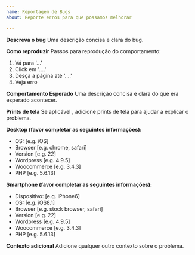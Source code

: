```yaml
---
name: Reportagem de Bugs
about: Reporte erros para que possamos melhorar

---
```


**Descreva o bug**
Uma descrição concisa e clara do bug.

**Como reproduzir**
Passos para reprodução do comportamento:
1. Vá para '...'
2. Click em '....'
3. Desça a página até '....'
4. Veja erro

**Comportamento Esperado**
Uma descrição concisa e clara do que era esperado acontecer.

**Prints de tela**
Se aplicável , adicione prints de tela para ajudar a explicar o problema.

**Desktop (favor completar as seguintes  informações):**
 - OS: [e.g. iOS]
 - Browser [e.g. chrome, safari]
 - Version [e.g. 22]
 - Wordpress [e.g. 4.9.5]
 - Woocommerce [e.g. 3.4.3]
 - PHP [e.g. 5.6.13]

**Smartphone (favor completar as seguintes  informações):**
 - Dispositivo: [e.g. iPhone6]
 - OS: [e.g. iOS8.1]
 - Browser [e.g. stock browser, safari]
 - Version [e.g. 22]
 - Wordpress [e.g. 4.9.5]
 - Woocommerce [e.g. 3.4.3]
 - PHP [e.g. 5.6.13]

**Contexto adicional**
Adicione qualquer outro contexto sobre o problema.
